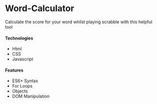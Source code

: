# Word-Calculator
Calculate the score for your word whilst playing scrabble with this helpful tool


#### Technologies
  - Html
  - CSS
  - Javascript
  

#### Features
  - ES6+ Syntax
  - For Loops
  - Objects
  - DOM Manipulation
